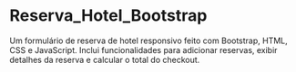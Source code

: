 # Reserva_Hotel_Bootstrap
Um formulário de reserva de hotel responsivo feito com Bootstrap, HTML, CSS e JavaScript. Inclui funcionalidades para adicionar reservas, exibir detalhes da reserva e calcular o total do checkout.
